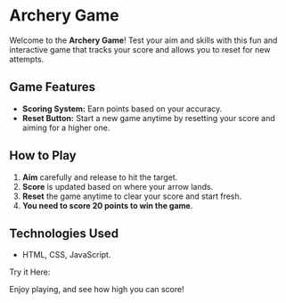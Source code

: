 # Archery Game

Welcome to the **Archery Game**! Test your aim and skills with this fun and interactive game that tracks your score and allows you to reset for new attempts.

## Game Features

- **Scoring System:** Earn points based on your accuracy.
- **Reset Button:** Start a new game anytime by resetting your score and aiming for a higher one.
  
## How to Play

1. **Aim** carefully and release to hit the target.
2. **Score** is updated based on where your arrow lands.
3. **Reset** the game anytime to clear your score and start fresh.
4. **You need to score 20 points to win the game**.

## Technologies Used

- HTML, CSS, JavaScript.

Try it Here:

Enjoy playing, and see how high you can score!
